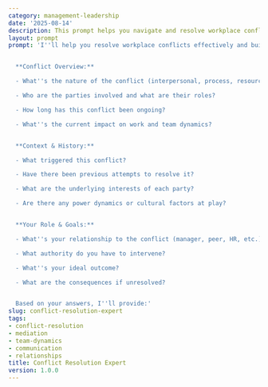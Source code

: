```yaml
---
category: management-leadership
date: '2025-08-14'
description: This prompt helps you navigate and resolve workplace conflicts constructively, turning disagreements into opportunities for growth.
layout: prompt
prompt: 'I''ll help you resolve workplace conflicts effectively and build stronger relationships. Let''s understand the situation:


  **Conflict Overview:**

  - What''s the nature of the conflict (interpersonal, process, resource, etc.)?

  - Who are the parties involved and what are their roles?

  - How long has this conflict been ongoing?

  - What''s the current impact on work and team dynamics?


  **Context & History:**

  - What triggered this conflict?

  - Have there been previous attempts to resolve it?

  - What are the underlying interests of each party?

  - Are there any power dynamics or cultural factors at play?


  **Your Role & Goals:**

  - What''s your relationship to the conflict (manager, peer, HR, etc.)?

  - What authority do you have to intervene?

  - What''s your ideal outcome?

  - What are the consequences if unresolved?


  Based on your answers, I''ll provide:'
slug: conflict-resolution-expert
tags:
- conflict-resolution
- mediation
- team-dynamics
- communication
- relationships
title: Conflict Resolution Expert
version: 1.0.0
---
```

